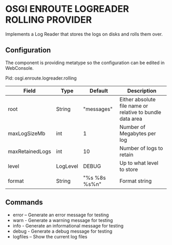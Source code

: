 # OSGI ENROUTE LOGREADER ROLLING PROVIDER

Implements a Log Reader that stores the logs on disks and rolls them over.

## Configuration

The component is providing metatype so the configuration can be edited in WebConsole.

Pid: osgi.enroute.logreader.rolling

| Field           	| Type     	| Default       	| Description                                               	|
|-----------------	|----------	|---------------	|-----------------------------------------------------------	|
| root            	| String   	| "messages"    	| Either absolute file name or relative to bundle data area 	|
| maxLogSizeMb    	| int      	| 1             	| Number of Megabytes per log                               	|
| maxRetainedLogs 	| int      	| 10            	| Number of logs to retain                                  	|
| level           	| LogLevel 	| DEBUG         	| Up to what level to store                                 	|
| format          	| String   	| "%s %8s %s%n" 	| Format string                                             	|
		
## Commands

* error – Generate an error message for testing
* warn  - Generate a warning message for testing
* info  - Generate an informational message for testing
* debug - Generate a debug message for testing
* logfiles – Show the current log files